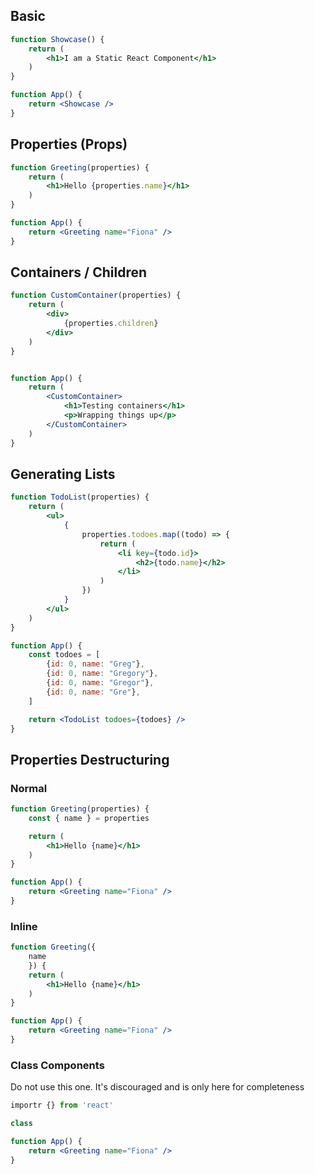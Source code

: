 ## Basic
```jsx
function Showcase() {
	return (
		<h1>I am a Static React Component</h1>
	)
}

function App() {
	return <Showcase />
}
```

## Properties (Props)
```jsx
function Greeting(properties) {
	return (
		<h1>Hello {properties.name}</h1>
	)
}

function App() {
	return <Greeting name="Fiona" />
}
```

## Containers / Children
```jsx
function CustomContainer(properties) {
	return (
		<div>
			{properties.children}
		</div>
	)
}


function App() {
	return (
		<CustomContainer>
			<h1>Testing containers</h1>
			<p>Wrapping things up</p>
		</CustomContainer>
	)
}
```

## Generating Lists
```jsx
function TodoList(properties) {
	return (
		<ul>
			{
				properties.todoes.map((todo) => {
					return (
						<li key={todo.id}>
							<h2>{todo.name}</h2>
						</li>
					)
				})
			}
		</ul>
	)
}

function App() {
	const todoes = [
		{id: 0, name: "Greg"},
		{id: 0, name: "Gregory"},
		{id: 0, name: "Gregor"},
		{id: 0, name: "Gre"},
	]

	return <TodoList todoes={todoes} />
}
```

## Properties Destructuring

### Normal
```jsx
function Greeting(properties) {
	const { name } = properties

	return (
		<h1>Hello {name}</h1>
	)
}

function App() {
	return <Greeting name="Fiona" />
}
```

### Inline
```jsx
function Greeting({
	name
	}) {
	return (
		<h1>Hello {name}</h1>
	)
}

function App() {
	return <Greeting name="Fiona" />
}
```

### Class Components

Do not use this one. It's discouraged and is only here for completeness

```jsx
importr {} from 'react'

class

function App() {
	return <Greeting name="Fiona" />
}
```
